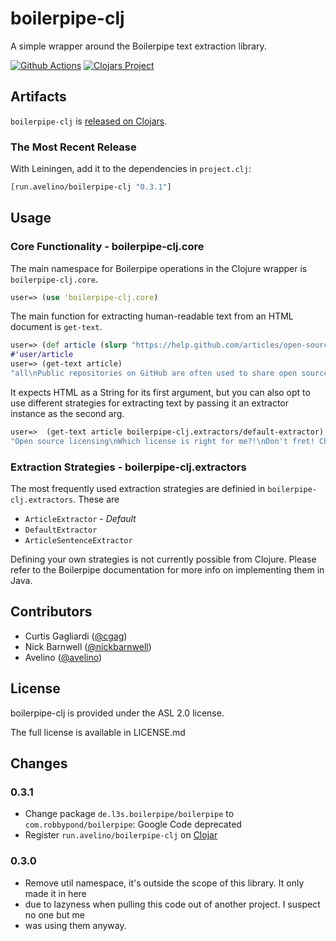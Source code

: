 # boilerpipe-clj

A simple wrapper around the Boilerpipe text extraction library.

[![Github Actions](https://github.com/avelino/boilerpipe-clj/workflows/Tests/badge.svg)](https://github.com/avelino/boilerpipe-clj/actions?query=workflow%3ATests)
[![Clojars Project](https://img.shields.io/clojars/v/run.avelino/boilerpipe-clj.svg)](https://clojars.org/run.avelino/boilerpipe-clj)


## Artifacts

`boilerpipe-clj` is [released on Clojars](https://clojars.org/run.avelino/boilerpipe-clj).

### The Most Recent Release

With Leiningen, add it to the dependencies in `project.clj`:

```clojure
[run.avelino/boilerpipe-clj "0.3.1"]
```

## Usage

### Core Functionality - boilerpipe-clj.core

The main namespace for Boilerpipe operations in the Clojure wrapper is
`boilerpipe-clj.core`. 

```clojure
user=> (use 'boilerpipe-clj.core)
```

The main function for extracting human-readable text from an HTML document is
`get-text`.

```clojure
user=> (def article (slurp "https://help.github.com/articles/open-source-licensing"))
#'user/article
user=> (get-text article)
"all\nPublic repositories on GitHub are often used to share open source software. Open source software is software that is licensed so that others are free to use, change, [...]"
```

It expects HTML as a String for its first argument, but you can also opt to use
different strategies for extracting text by passing it an extractor instance as
the second arg.

```clojure
user=>  (get-text article boilerpipe-clj.extractors/default-extractor)
"Open source licensing\nWhich license is right for me?!\nDon't fret! Choosing an open source license can be confusing. That's why we created choosealicense.com , a website that helps you make decisions about how to license your code. [...]"
```

### Extraction Strategies - boilerpipe-clj.extractors 

The most frequently used extraction strategies are definied in
`boilerpipe-clj.extractors`. These are

* `ArticleExtractor` - *Default*
* `DefaultExtractor`
* `ArticleSentenceExtractor`

Defining your own strategies is not currently possible from Clojure. Please
refer to the Boilerpipe documentation for more info on implementing them in
Java.

## Contributors
* Curtis Gagliardi ([@cgag](https://github.com/cgag))
* Nick Barnwell ([@nickbarnwell](https://github.com/nickbarnwell))
* Avelino ([@avelino](https://github.com/avelino))

## License

boilerpipe-clj is provided under the ASL 2.0 license.

The full license is available in LICENSE.md

## Changes

### 0.3.1

- Change package `de.l3s.boilerpipe/boilerpipe` to `com.robbypond/boilerpipe`: Google Code deprecated
- Register `run.avelino/boilerpipe-clj` on [Clojar](https://clojars.org/run.avelino/boilerpipe-clj)

### 0.3.0

- Remove util namespace, it's outside the scope of this library.  It only made it in here
- due to lazyness when pulling this code out of another project. I suspect no one but me
- was using them anyway. 

